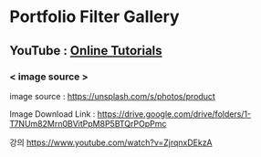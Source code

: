 # Portfolio Filter Gallery

## YouTube : [Online Tutorials](https://www.youtube.com/channel/UCbwXnUipZsLfUckBPsC7Jog)

### < image source >

image source : https://unsplash.com/s/photos/product

Image Download Link : https://drive.google.com/drive/folders/1-T7NUm82Mrn0BVitPpM8P5BTQrPOpPmc

강의 https://www.youtube.com/watch?v=ZjrqnxDEkzA
